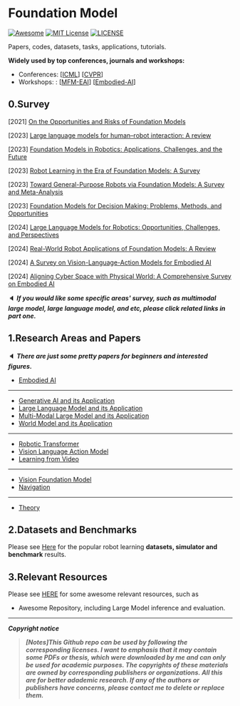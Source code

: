 # Foundation Model

[![Awesome](https://awesome.re/badge.svg)](https://awesome.re) [![MIT License](https://img.shields.io/badge/license-MIT-green.svg)](https://opensource.org/licenses/MIT) [![LICENSE](https://img.shields.io/badge/license-Anti%20996-blue.svg)](https://github.com/996icu/996.ICU/blob/master/LICENSE)

Papers, codes, datasets, tasks, applications, tutorials.

**Widely used by top conferences, journals and workshops:**

- Conferences: [[ICML](https://icml.cc/)] [[CVPR](https://cvpr.thecvf.com/)] 
- Workshops: : [[MFM-EAI](https://icml-mfm-eai.github.io/)] [[Embodied-AI](https://embodied-ai.org/)]



## 0.Survey

[2021] [On the Opportunities and Risks of Foundation Models](https://arxiv.org/abs/2108.07258)

[2023] [Large language models for human–robot interaction: A review](https://www.sciencedirect.com/science/article/pii/S2667379723000451)

[2023] [Foundation Models in Robotics: Applications, Challenges, and the Future](https://arxiv.org/abs/2312.07843)

[2023] [Robot Learning in the Era of Foundation Models: A Survey](https://arxiv.org/abs/2311.14379)

[2023] [Toward General-Purpose Robots via Foundation Models: A Survey and Meta-Analysis](https://arxiv.org/abs/2312.08782)

[2023] [Foundation Models for Decision Making: Problems, Methods, and Opportunities](https://arxiv.org/abs/2303.04129)

[2024] [Large Language Models for Robotics: Opportunities, Challenges, and Perspectives](https://arxiv.org/abs/2401.04334)

[2024] [Real-World Robot Applications of Foundation Models: A Review](https://arxiv.org/abs/2402.05741)

[2024] [A Survey on Vision-Language-Action Models for Embodied AI](https://arxiv.org/abs/2405.14093)

[2024] [Aligning Cyber Space with Physical World: A Comprehensive Survey on Embodied AI](https://arxiv.org/abs/2407.06886)

:speaker: ***If you would like some specific areas' survey, such as  multimodal large model, large language model, and etc, please click related links in part one.***



## 1.Research Areas and Papers

:speaker: ***There are just some pretty papers for beginners and interested figures.***

- [Embodied AI](https://github.com/Evan-wyl/Robot-Learning/blob/master/fm/papers/eai)

---

- [Generative AI and its Application](https://github.com/Evan-wyl/robotlearning/tree/master/fm/papers/generative-ai-and-application)
- [Large Language Model and its Application](https://github.com/Evan-wyl/robotlearning/tree/master/fm/papers/llm-and-application)
- [Multi-Modal Large Model and its Application](https://github.com/Evan-wyl/robotlearning/tree/master/fm/papers/mmlm-and-application)
- [World Model and its Application](https://github.com/Evan-wyl/robotlearning/tree/master/fm/papers/world-models-and-application)

---

- [Robotic Transformer](https://github.com/Evan-wyl/robotlearning/tree/master/fm/papers/robotic-transformer)
- [Vision Language Action Model](https://github.com/Evan-wyl/robotlearning/tree/master/fm/papers/vision-language-action)
- [Learning from Video](https://github.com/Evan-wyl/robotlearning/blob/master/fm/papers/learning-from-video.md)

---

- [Vision Foundation Model](https://github.com/Evan-wyl/robotlearning/blob/master/fm/papers/vision-foundation-model.md)
- [Navigation](https://github.com/Evan-wyl/robotlearning/blob/master/fm/papers/navigation.md)

---

- [Theory](https://github.com/Evan-wyl/robotlearning/blob/master/fm/papers/theory)



## 2.Datasets and Benchmarks

Please see [Here](https://github.com/Evan-wyl/Robot-Learning/tree/master/fm/data) for the popular robot learning **datasets, simulator and benchmark** results.



## 3.Relevant Resources

Please see [HERE](https://github.com/Evan-wyl/Robot-Learning/tree/master/docs/resources.md) for some awesome relevant resources, such as

- Awesome Repository, including Large Model inference and evaluation.

------

***Copyright notice***

> ***[Notes]This Github repo can be used by following the corresponding licenses. I want to emphasis that it may contain some PDFs or thesis, which were downloaded by me and can only be used for academic purposes. The copyrights of these materials are owned by corresponding publishers or organizations. All this are for better adademic research. If any of the authors or publishers have concerns, please contact me to delete or replace them.***